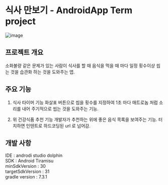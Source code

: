 # 식사 만보기 - AndroidApp Term project

![image](https://user-images.githubusercontent.com/53043464/223627782-f029b48b-ccc6-4715-9153-5cf77a7411fb.png)

## 프로젝트 개요
소화불량 같은 문제가 있는 사람이 식사를 할 때 음식을 먹을 때 마다 일정 횟수이상 씹는 것을 습관화 하는 것을 도와주는 앱.

## 주요 기능
1. 식사 타이머 기능
화살표 버튼으로 씹을 횟수를 지정하여 1초 마다 매트로놈 처럼 소리를 내어 주기적으로 씹는 것을 도와주는 기능.<br>

2. 위 건강식품 추천 기능
개발자가 추천하는 위에 좋은 음식 목록을 보여주는 기능. 터치하면 인텐트로 하드코딩된 url 로 넘어감.<br>

## 개발 사항
IDE : androdi studio dolphin<br>
SDK : Android Tiramisu<br>
minSdkVersion : 30<br>
targetSdkVersion : 31<br>
gradle version : 7.3.1

